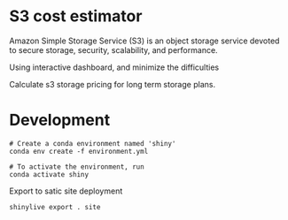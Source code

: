 # S3 cost estimator
Amazon Simple Storage Service (S3) is an object storage service devoted to secure storage, security, scalability, and performance.

Using interactive dashboard, and minimize the difficulties

Calculate s3 storage pricing for long term storage plans.




# Development

```
# Create a conda environment named 'shiny'
conda env create -f environment.yml

# To activate the environment, run
conda activate shiny

```


Export to satic site deployment

```
shinylive export . site             
```

